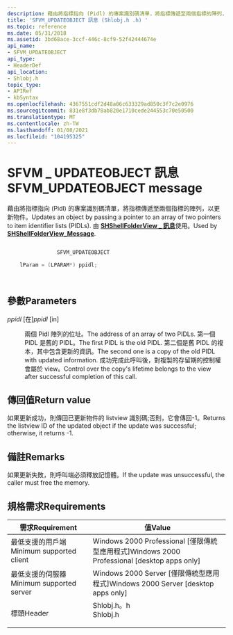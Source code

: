 ```yaml
---
description: 藉由將指標指向 (Pidl) 的專案識別碼清單，將指標傳遞至兩個指標的陣列，以更新物件。 由 SHShellFolderView \_ 訊息使用。
title: 'SFVM_UPDATEOBJECT 訊息 (Shlobj.h .h) '
ms.topic: reference
ms.date: 05/31/2018
ms.assetid: 3bd68ace-3ccf-446c-8cf9-52f42444674e
api_name:
- SFVM_UPDATEOBJECT
api_type:
- HeaderDef
api_location:
- Shlobj.h
topic_type:
- APIRef
- kbSyntax
ms.openlocfilehash: 4367551cdf2d48a06c633329ad850c3f7c2e0976
ms.sourcegitcommit: 831e8f3db78ab820e1710cede244553c70e50500
ms.translationtype: MT
ms.contentlocale: zh-TW
ms.lasthandoff: 01/08/2021
ms.locfileid: "104195325"
---
```

# <a name="sfvm_updateobject-message"></a><span data-ttu-id="b1521-104">SFVM \_ UPDATEOBJECT 訊息</span><span class="sxs-lookup"><span data-stu-id="b1521-104">SFVM\_UPDATEOBJECT message</span></span>

<span data-ttu-id="b1521-105">藉由將指標指向 (Pidl) 的專案識別碼清單，將指標傳遞至兩個指標的陣列，以更新物件。</span><span class="sxs-lookup"><span data-stu-id="b1521-105">Updates an object by passing a pointer to an array of two pointers to item identifier lists (PIDLs).</span></span> <span data-ttu-id="b1521-106">由 [**SHShellFolderView \_ 訊息**](/windows/desktop/api/shlobj_core/nf-shlobj_core-shshellfolderview_message)使用。</span><span class="sxs-lookup"><span data-stu-id="b1521-106">Used by [**SHShellFolderView\_Message**](/windows/desktop/api/shlobj_core/nf-shlobj_core-shshellfolderview_message).</span></span>


```C++

                SFVM_UPDATEOBJECT 

    lParam = (LPARAM*) ppidl;

            
```



## <a name="parameters"></a><span data-ttu-id="b1521-107">參數</span><span class="sxs-lookup"><span data-stu-id="b1521-107">Parameters</span></span>

<dl> <dt>

<span data-ttu-id="b1521-108">*ppidl* \[在\]</span><span class="sxs-lookup"><span data-stu-id="b1521-108">*ppidl* \[in\]</span></span>
</dt> <dd>

<span data-ttu-id="b1521-109">兩個 Pidl 陣列的位址。</span><span class="sxs-lookup"><span data-stu-id="b1521-109">The address of an array of two PIDLs.</span></span> <span data-ttu-id="b1521-110">第一個 PIDL 是舊的 PIDL。</span><span class="sxs-lookup"><span data-stu-id="b1521-110">The first PIDL is the old PIDL.</span></span> <span data-ttu-id="b1521-111">第二個是舊 PIDL 的複本，其中包含更新的資訊。</span><span class="sxs-lookup"><span data-stu-id="b1521-111">The second one is a copy of the old PIDL with updated information.</span></span> <span data-ttu-id="b1521-112">成功完成此呼叫後，對複製的存留期的控制權會屬於 view。</span><span class="sxs-lookup"><span data-stu-id="b1521-112">Control over the copy's lifetime belongs to the view after successful completion of this call.</span></span>

</dd> </dl>

## <a name="return-value"></a><span data-ttu-id="b1521-113">傳回值</span><span class="sxs-lookup"><span data-stu-id="b1521-113">Return value</span></span>

<span data-ttu-id="b1521-114">如果更新成功，則傳回已更新物件的 listview 識別碼;否則，它會傳回-1。</span><span class="sxs-lookup"><span data-stu-id="b1521-114">Returns the listview ID of the updated object if the update was successful; otherwise, it returns -1.</span></span>

## <a name="remarks"></a><span data-ttu-id="b1521-115">備註</span><span class="sxs-lookup"><span data-stu-id="b1521-115">Remarks</span></span>

<span data-ttu-id="b1521-116">如果更新失敗，則呼叫端必須釋放記憶體。</span><span class="sxs-lookup"><span data-stu-id="b1521-116">If the update was unsuccessful, the caller must free the memory.</span></span>

## <a name="requirements"></a><span data-ttu-id="b1521-117">規格需求</span><span class="sxs-lookup"><span data-stu-id="b1521-117">Requirements</span></span>



| <span data-ttu-id="b1521-118">需求</span><span class="sxs-lookup"><span data-stu-id="b1521-118">Requirement</span></span> | <span data-ttu-id="b1521-119">值</span><span class="sxs-lookup"><span data-stu-id="b1521-119">Value</span></span> |
|-------------------------------------|-------------------------------------------------------------------------------------|
| <span data-ttu-id="b1521-120">最低支援的用戶端</span><span class="sxs-lookup"><span data-stu-id="b1521-120">Minimum supported client</span></span><br/> | <span data-ttu-id="b1521-121">Windows 2000 Professional \[僅限傳統型應用程式\]</span><span class="sxs-lookup"><span data-stu-id="b1521-121">Windows 2000 Professional \[desktop apps only\]</span></span><br/>                          |
| <span data-ttu-id="b1521-122">最低支援的伺服器</span><span class="sxs-lookup"><span data-stu-id="b1521-122">Minimum supported server</span></span><br/> | <span data-ttu-id="b1521-123">Windows 2000 Server \[僅限傳統型應用程式\]</span><span class="sxs-lookup"><span data-stu-id="b1521-123">Windows 2000 Server \[desktop apps only\]</span></span><br/>                                |
| <span data-ttu-id="b1521-124">標頭</span><span class="sxs-lookup"><span data-stu-id="b1521-124">Header</span></span><br/>                   | <dl> <span data-ttu-id="b1521-125"><dt>Shlobj.h。h</dt></span><span class="sxs-lookup"><span data-stu-id="b1521-125"><dt>Shlobj.h</dt></span></span> </dl> |



 

 




